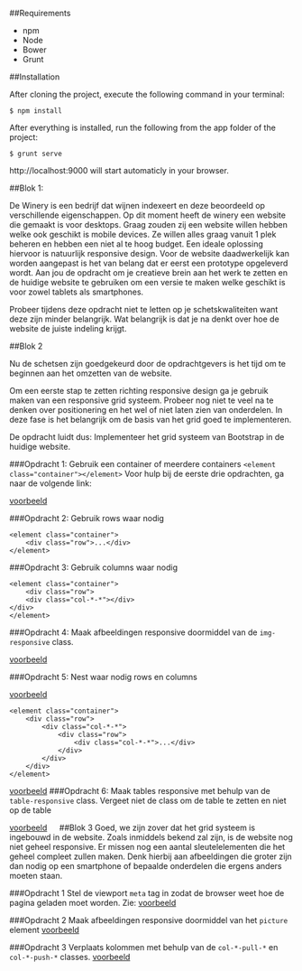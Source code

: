##Requirements

- npm
- Node
- Bower
- Grunt


##Installation

After cloning the project, execute the following command in your terminal:
```
$ npm install
```

After everything is installed, run the following from the app folder of the project:
```
$ grunt serve
```

http://localhost:9000 will start automaticly in your browser.


##Blok 1:

De Winery is een bedrijf dat wijnen indexeert en deze beoordeeld op verschillende eigenschappen. Op dit moment heeft de winery een website die gemaakt is voor desktops. Graag zouden zij een website willen hebben welke ook geschikt is mobile devices.
Ze willen alles graag vanuit 1 plek beheren en hebben een niet al te hoog budget. Een ideale oplossing hiervoor is natuurlijk responsive design.
Voor de website daadwerkelijk kan worden aangepast is het van belang dat er eerst een prototype opgeleverd wordt. Aan jou de opdracht om je creatieve brein aan het werk te zetten en de huidige website te gebruiken om een versie te maken welke geschikt is voor zowel tablets als smartphones.


Probeer tijdens deze opdracht niet te letten op je schetskwaliteiten want deze zijn minder belangrijk. Wat belangrijk is dat je na denkt over hoe de website de juiste indeling krijgt.

##Blok 2

Nu de schetsen zijn goedgekeurd door de opdrachtgevers is het tijd om te beginnen aan het omzetten van de website.

Om een eerste stap te zetten richting responsive design ga je gebruik maken van een responsive grid systeem.
Probeer nog niet te veel na te denken over positionering en het wel of niet laten zien van onderdelen. In deze fase is het belangrijk om de basis van het grid goed te implementeren.

De opdracht luidt dus: Implementeer het grid systeem van Bootstrap in de huidige website.

###Opdracht 1:
Gebruik een container of meerdere containers
```<element class="container"></element>```
Voor hulp bij de eerste drie opdrachten, ga naar de volgende link:

 [voorbeeld](http://plnkr.co/edit/5m9XEN7AbDBQZKpDP6wA?p=preview)

###Opdracht 2:
Gebruik rows waar nodig
```
<element class="container">
    <div class="row">...</div>
</element>
```
###Opdracht 3:
Gebruik columns waar nodig

```
<element class="container">
    <div class="row">
    <div class="col-*-*"></div>
</div>
</element>
```

###Opdracht 4:
Maak afbeeldingen responsive doormiddel van de ```img-responsive``` class.

[voorbeeld](http://plnkr.co/edit/furoLAe7Y8vVfrTDJ23Q?p=preview)

###Opdracht 5: 
Nest waar nodig rows en columns

[voorbeeld](http://plnkr.co/edit/BG1owEQajGeTnbtBd1ji?p=preview)
```
<element class="container">
    <div class="row">
        <div class="col-*-*">
            <div class="row">
                <div class="col-*-*">...</div>
            </div>
        </div>
    </div>
</element>
```
[voorbeeld](http://plnkr.co/edit/BG1owEQajGeTnbtBd1ji)
###Opdracht 6: 
Maak tables responsive met behulp van de `table-responsive` class. Vergeet niet de class om de table te zetten en niet op de table

[voorbeeld](http://plnkr.co/edit/ztsWzOKSF4GI6jYukcTw?p=preview)
 
##Blok 3
Goed, we zijn zover dat het grid systeem is ingebouwd in de website. Zoals inmiddels bekend zal zijn, is de website nog niet geheel responsive. Er missen nog een aantal sleutelelementen die het geheel compleet zullen maken.
Denk hierbij aan afbeeldingen die groter zijn dan nodig op een smartphone of bepaalde onderdelen die ergens anders moeten staan.

###Opdracht 1
Stel de viewport `meta` tag in zodat de browser weet hoe de pagina geladen moet worden.
Zie: [voorbeeld](http://plnkr.co/edit/FbuZaKj9Fy91HPov5LZc?p=preview)

###Opdracht 2
Maak afbeeldingen responsive doormiddel van het `picture` element
[voorbeeld](http://plnkr.co/edit/yTiuPyqN0B4yrTGUvUNT?p=preview)

###Opdracht 3
Verplaats kolommen met behulp van de `col-*-pull-*` en `col-*-push-*` classes.
[voorbeeld](http://plnkr.co/edit/Qv867Jk7bacjWfdUppX8?p=preview)
